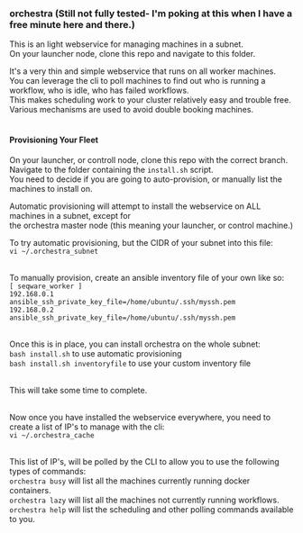 ### orchestra  (Still not fully tested- I'm poking at this when I have a free minute here and there.)

This is an light webservice for managing machines in a subnet.<br>
On your launcher node, clone this repo and navigate to this folder.<br>

It's a very thin and simple webservice that runs on all worker machines.<br>
You can leverage the cli to poll machines to find out who is running a workflow, who is idle, who has failed workflows.<br>
This makes scheduling work to your cluster relatively easy and trouble free.  Various mechanisms are used to avoid double booking machines.<br><br>

#### Provisioning Your Fleet

On your launcher, or controll node, clone this repo with the correct branch.<br>
Navigate to the folder containing the ```install.sh``` script.<br>
You need to decide if you are going to auto-provision, or manually list the machines to install on.<br>

Automatic provisioning will attempt to install the webservice on ALL machines in a subnet, except for <br>
the orchestra master node (this meaning your launcher, or control machine.)<br>

To try automatic provisioning, but the CIDR of your subnet into this file:<br>
```vi ~/.orchestra_subnet```<br><br>

To manually provision, create an ansible inventory file of your own like so:<br>
```[ seqware_worker ]```<br>
```192.168.0.1     ansible_ssh_private_key_file=/home/ubuntu/.ssh/myssh.pem```<br>
```192.168.0.2    ansible_ssh_private_key_file=/home/ubuntu/.ssh/myssh.pem```<br>
<br>

Once this is in place, you can install orchestra on the whole subnet:<br>
```bash install.sh```  to use automatic provisioning<br>
```bash install.sh inventoryfile```  to use your custom inventory file<br>
<br>

This will take some time to complete.<br><br>

Now once you have installed the webservice everywhere, you need to create a list of IP's to manage with the cli:<br>
```vi ~/.orchestra_cache```<br><br>

This list of IP's, will be polled by the CLI to allow you to use the following types of commands:<br>
```orchestra busy``` will list all the machines currently running docker containers.<br>
```orchestra lazy``` will list all the machines not currently running workflows.<br>
```orchestra help``` will list the scheduling and other polling commands available to you.<br><br>

